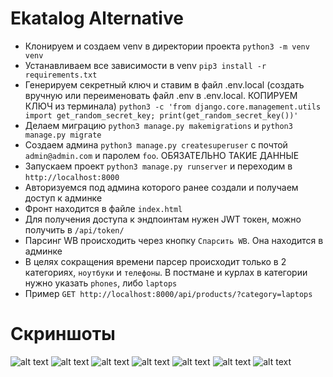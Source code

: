 # Ekatalog Alternative

- Клонируем и создаем venv в директории проекта ```python3 -m venv venv```
- Устанавливаем все зависимости в venv ```pip3 install -r requirements.txt```
- Генерируем секретный ключ и ставим в файл .env.local (создать вручную или переименовать файл .env в .env.local. КОПИРУЕМ КЛЮЧ из терминала) ```python3 -c 'from django.core.management.utils import get_random_secret_key; print(get_random_secret_key())'```
- Делаем миграцию ```python3 manage.py makemigrations``` и ```python3 manage.py migrate```
- Создаем админа ```python3 manage.py createsuperuser``` с почтой ```admin@admin.com``` и паролем ```foo```. ОБЯЗАТЕЛЬНО ТАКИЕ ДАННЫЕ
- Запускаем проект ```python3 manage.py runserver``` и переходим в ```http://localhost:8000``` 
- Авторизуемся под админа которого ранее создали и получаем доступ к админке
- Фронт находится в файле ```index.html```
- Для получения доступа к эндпоинтам нужен JWT токен, можно получить в ```/api/token/```
- Парсинг WB происходить через кнопку ```Спарсить WB```. Она находится в админке
- В целях сокращения времени парсер происходит только в 2 категориях, ```ноутбуки``` и ```телефоны```. В постмане и курлах в категории нужно указать ```phones```, либо ```laptops```
- Пример ```GET http://localhost:8000/api/products/?category=laptops```

# Скриншоты
![alt text](screenshots/Screenshot%202025-06-28%20at%203.59.34%E2%80%AFAM.png)
![alt text](screenshots/Screenshot%202025-06-28%20at%203.59.48%E2%80%AFAM.png)
![alt text](screenshots/Screenshot%202025-06-28%20at%204.00.02%E2%80%AFAM.png)
![alt text](screenshots/Screenshot%202025-06-28%20at%204.00.41%E2%80%AFAM.png)
![alt text](screenshots/Screenshot%202025-06-28%20at%204.00.50%E2%80%AFAM.png)
![alt text](screenshots/Screenshot%202025-06-28%20at%204.03.31%E2%80%AFAM.png)
![alt text](screenshots/Screenshot%202025-06-28%20at%204.05.06%E2%80%AFAM.png)